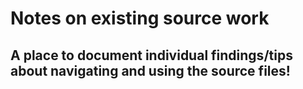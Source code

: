# Notes on existing source work
## A place to document individual findings/tips about navigating and using the source files!
